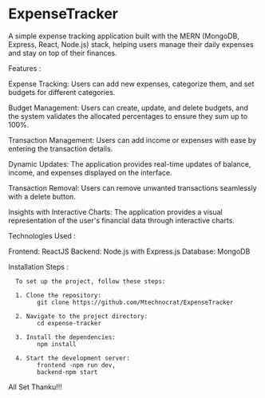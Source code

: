 ﻿# ExpenseTracker

A simple expense tracking application built with the MERN (MongoDB, Express, React, Node.js) stack, helping users manage their daily expenses and stay on top of their finances.

Features : 

Expense Tracking: Users can add new expenses, categorize them, and set budgets for different categories.

Budget Management: Users can create, update, and delete budgets, and the system validates the allocated percentages to ensure they sum up to 100%.

Transaction Management: Users can add income or expenses with ease by entering the transaction details.

Dynamic Updates: The application provides real-time updates of balance, income, and expenses displayed on the interface.

Transaction Removal: Users can remove unwanted transactions seamlessly with a delete button.

Insights with Interactive Charts: The application provides a visual representation of the user's financial data through interactive charts.


Technologies Used :

Frontend: ReactJS
Backend: Node.js with Express.js
Database: MongoDB


Installation Steps :

      To set up the project, follow these steps:
      
      1. Clone the repository:
            git clone https://github.com/Mtechnocrat/ExpenseTracker
       
      2. Navigate to the project directory:
            cd expense-tracker
         
      3. Install the dependencies:
            npm install
      
      4. Start the development server:
            frontend -npm run dev,
            backend-npm start

All Set Thanku!!!
